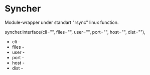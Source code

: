 # Syncher

Module-wrapper under standart "rsync" linux function.

syncher.interface(cli="", files="", user="", port="", host="", dist=""),

* cli - 
* files - 
* user - 
* port - 
* host - 
* dist - 